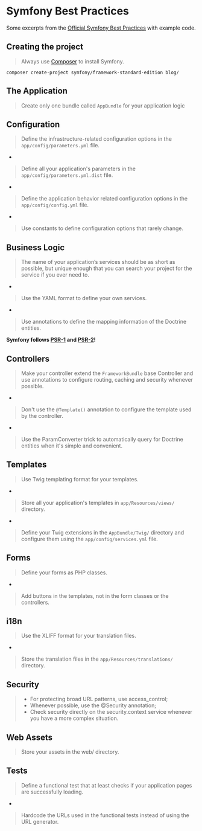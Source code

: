 # Symfony Best Practices 

Some excerpts from the [Official Symfony Best Practices](http://symfony.com/doc/current/best_practices/index.html) with example code.

## Creating the project
> Always use [Composer](https://getcomposer.org/) to install Symfony.

`composer create-project symfony/framework-standard-edition blog/`

## The Application

> Create only one bundle called `AppBundle` for your application logic

## Configuration

> Define the infrastructure-related configuration options in the `app/config/parameters.yml` file.

-
> Define all your application's parameters in the `app/config/parameters.yml.dist` file.

-
> Define the application behavior related configuration options in the `app/config/config.yml` file.

-
> Use constants to define configuration options that rarely change.

## Business Logic

> The name of your application’s services should be as short as possible, but unique enough that you can search your project for the service if you ever need to.

-
> Use the YAML format to define your own services.

-
> Use annotations to define the mapping information of the Doctrine entities.

**Symfony follows [PSR-1](https://github.com/php-fig/fig-standards/blob/master/accepted/PSR-1-basic-coding-standard.md) and [PSR-2](https://github.com/php-fig/fig-standards/blob/master/accepted/PSR-2-coding-style-guide.md)!**

## Controllers

> Make your controller extend the `FrameworkBundle` base Controller and use annotations to configure routing, caching and security whenever possible.

-
> Don't use the `@Template()` annotation to configure the template used by the controller.

-
> Use the ParamConverter trick to automatically query for Doctrine entities when it's simple and convenient.

## Templates

> Use Twig templating format for your templates.

-
> Store all your application's templates in `app/Resources/views/` directory.

-
> Define your Twig extensions in the `AppBundle/Twig/` directory and configure them using the `app/config/services.yml` file.

## Forms

> Define your forms as PHP classes.

-
> Add buttons in the templates, not in the form classes or the controllers.

## i18n

> Use the XLIFF format for your translation files.

-
> Store the translation files in the `app/Resources/translations/` directory.

## Security

> * For protecting broad URL patterns, use access_control;
> * Whenever possible, use the @Security annotation;
> * Check security directly on the security.context service whenever you have a more complex situation.

## Web Assets

> Store your assets in the web/ directory.

## Tests

> Define a functional test that at least checks if your application pages are successfully loading.

-
> Hardcode the URLs used in the functional tests instead of using the URL generator.
